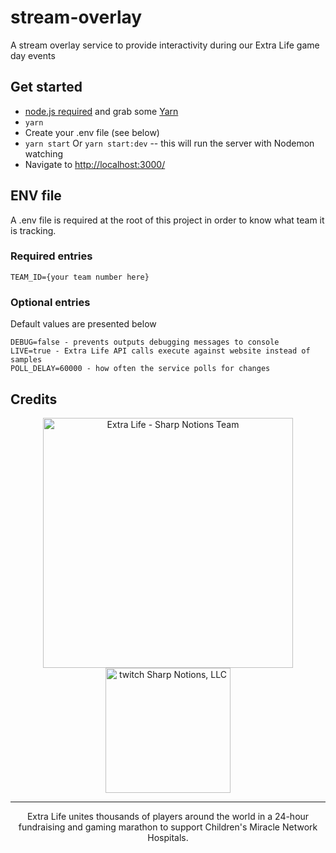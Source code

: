 # stream-overlay

A stream overlay service to provide interactivity during our Extra Life game day events


## Get started

- [node.js required](https://nodejs.org/en/) and grab some [Yarn](https://github.com/yarnpkg/yarn)
- `yarn`
- Create your .env file (see below)
- `yarn start` Or `yarn start:dev` -- this will run the server with Nodemon watching
- Navigate to [http://localhost:3000/](http://localhost:3000/)

## ENV file

A .env file is required at the root of this project in order to know what team it is tracking.

### Required entries

```
TEAM_ID={your team number here}
```

### Optional entries

Default values are presented below

```
DEBUG=false - prevents outputs debugging messages to console
LIVE=true - Extra Life API calls execute against website instead of samples
POLL_DELAY=60000 - how often the service polls for changes
```

## Credits
<p align="center">
  <a href="https://goo.gl/xExFj2"><img alt="Extra Life - Sharp Notions Team" src="https://www.extra-life.org/themes/extralife/img/logo.svg" width="400"></a>
  <a href="https://go.twitch.tv/sharpnotions"><img alt="twitch Sharp Notions, LLC" src="https://www.extra-life.org/themes/extralife/img/logo-twitch.svg" width="200"></a>
</p>

---
<p align="center">Extra Life unites thousands of players around the world in a 24-hour fundraising and gaming marathon
to support Children's Miracle Network Hospitals.
</p>
